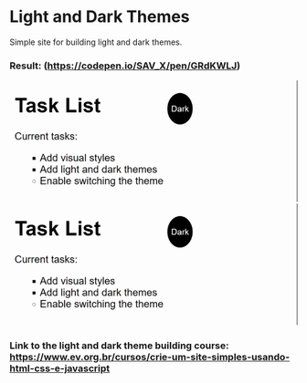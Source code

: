 # Light and Dark Themes
Simple site for building light and dark themes.

### Result: (https://codepen.io/SAV_X/pen/GRdKWLJ)
<img src="https://github.com/viniciusalves23/Light-and-Dark-Themes/blob/master/Light-and-Dark-Themes.gif?raw=true">

<img src="https://github.com/viniciusalves23/Light-and-Dark-Themes/blob/main/Light-and-Dark-Themes.gif?raw=true">

### Link to the light and dark theme building course: https://www.ev.org.br/cursos/crie-um-site-simples-usando-html-css-e-javascript
